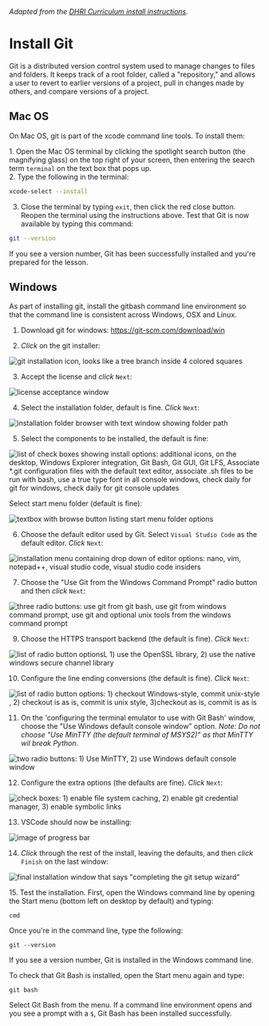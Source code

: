 *Adapted from the [DHRI Curriculum install instructions](https://github.com/DHRI-Curriculum/install/blob/master/sections/git.md).*

# Install Git

Git is a distributed version control system used to manage changes to files and folders. It keeps track of a root folder, called a "repository," and allows a user to revert to earlier versions of a project, pull in changes made by others, and compare versions of a project.

## Mac OS

On Mac OS, git is part of the xcode command line tools. To install them:

1\. Open the Mac OS terminal by clicking the spotlight search button (the magnifying glass) on the top right of your screen, then entering the search term `terminal` on the text box that pops up.  
2\. Type the following in the terminal:

```bash
xcode-select --install
```

3. Close the terminal by typing `exit`, then click the red close button. Reopen the terminal using the instructions above. Test that Git is now available by typing this command:

```bash
git --version
```

If you see a version number, Git has been successfully installed and you're prepared for the lesson.

## Windows

As part of installing git, install the gitbash command line environment so that the command line is consistent across Windows, OSX and Linux.

1. Download git for windows:
https://git-scm.com/download/win

2. *Click* on the git installer:

![git installation icon, looks like a tree branch inside 4 colored squares](../images/windows/git/git00.png)

3. Accept the license and *click* `Next`:

 ![license acceptance window](../images/windows/git/git01.png)

4. Select the installation folder, default is fine. *Click* `Next`:

![installation folder browser with text window showing folder path](../images/windows/git/git02.png)

5. Select the components to be installed, the default is fine: 

![list of check boxes showing install options: additional icons, on the desktop, Windows Explorer integration, Git Bash, Git GUI, Git LFS, Associate *.git configuration files with the default text editor, associate .sh files to be run with bash,  use a true type font in all console windows, check daily for git for windows, check daily for git console updates](../images/windows/git/git03.png)

Select start menu folder (default is fine):

![textbox with browse button listing start menu folder options](../images/windows/git/git04.png)

6. Choose the default editor used by Git. Select `Visual Studio Code` as the default editor. *Click* `Next`:

![installation menu containing drop down of editor options: nano, vim, notepad++, visual studio code, visual studio code insiders](../images/windows/git/git06.png)

7. Choose the "Use Git from the Windows Command Prompt" radio button and then *click* `Next`:

![three radio buttons: use git from git bash, use git from windows command prompt, use git and optional unix tools from the windows command prompt](../images/windows/git/git07.png) 

9. Choose the HTTPS transport backend (the default is fine). *Click* `Next`: 

![list of radio button optionsL 1) use the OpenSSL library, 2) use the native windows secure channel library](../images/windows/git/git08.png)

10. Configure the line ending conversions (the default is fine). *Click* `Next`:

![list of radio button options: 1) checkout Windows-style, commit unix-style , 2) checkout is as is, commit is unix style, 3)checkout as is, commit is as is](../images/windows/git/git09.png)

11. On the 'configuring the terminal emulator to use with Git Bash' window, choose the "Use Windows default console window" option. *Note: Do not choose "Use MinTTY (the default terminal of MSYS2)" as that MinTTY wil break Python.*

![two radio buttons: 1) Use MinTTY, 2) use Windows default console window](../images/windows/git/git10.png)



12. Configure the extra options (the defaults are fine). *Click* `Next`:

![check boxes: 1) enable file system caching, 2) enable git credential manager, 3) enable symbolic links](../images/windows/git/git11.png)

13. VSCode should now be installing:
 
 ![image of progress bar](../images/windows/git/git12.png)

14. *Click* through the rest of the install, leaving the defaults, and then *click* `Finish` on the last window: 

![final installation window that says "completing the git setup wizard"](../images/windows/git/git13.png)

15\. Test the installation. First, open the Windows command line by opening the Start menu (bottom left on desktop by default) and typing:

    cmd
	
Once you're in the command line, type the following:

    git --version
	
If you see a version number, Git is installed in the Windows command line.

To check that Git Bash is installed, open the Start menu again and type:

    git bash
	
Select Git Bash from the menu. If a command line environment opens and you see a prompt with a `$`, Git Bash has been installed successfully.
